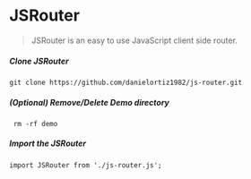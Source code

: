 # JSRouter
> JSRouter is an easy to use JavaScript client side router.

##### Clone JSRouter
    git clone https://github.com/danielortiz1982/js-router.git

##### (Optional) Remove/Delete Demo directory
     rm -rf demo

##### Import the JSRouter
    import JSRouter from './js-router.js';